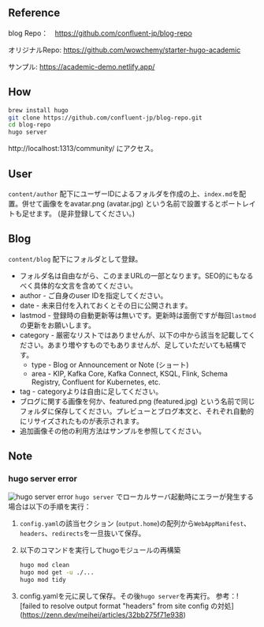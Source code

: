 
## Reference
blog Repo：　https://github.com/confluent-jp/blog-repo

オリジナルRepo: https://github.com/wowchemy/starter-hugo-academic

サンプル: https://academic-demo.netlify.app/

## How
```bash
brew install hugo
git clone https://github.com/confluent-jp/blog-repo.git
cd blog-repo
hugo server
```
http://localhost:1313/community/ にアクセス。

## User
```content/author``` 配下にユーザーIDによるフォルダを作成の上、```index.md```を配置。併せて画像ををavatar.png (avatar.jpg) という名前で設置するとポートレイトも足せます。 (是非登録してください。)

## Blog
```content/blog``` 配下にフォルダとして登録。
- フォルダ名は自由ながら、このままURLの一部となります。SEO的にもなるべく具体的な文言を含めてください。
- author - ご自身のuser IDを指定してください。
- date - 未来日付を入れておくとその日に公開されます。
- lastmod - 登録時の自動更新等は無いです。更新時は面倒ですが毎回```lastmod```の更新をお願いします。
- category - 厳密なリストではありませんが、以下の中から該当を記載してください。あまり増やすものでもありませんが、足していただいても結構です。
    - type - Blog or Announcement or Note (ショート)
    - area - KIP, Kafka Core, Kafka Connect, KSQL, Flink, Schema Registry, Confluent for Kubernetes, etc.
- tag - categoryよりは自由に足してください。
- ブログに関する画像を何か、featured.png (featured.jpg) という名前で同じフォルダに保存してください。プレビューとブログ本文と、それぞれ自動的にリサイズされたものが表示されます。
- 追加画像その他の利用方法はサンプルを参照してください。

## Note
### hugo server error
![hugo server error](assets/media/readme/hugo-error.png)
```hugo server``` でローカルサーバ起動時にエラーが発生する場合は以下の手順を実行：
1. ```config.yaml```の該当セクション (```output.home```)の配列から```WebAppManifest```、```headers```、```redirects```を一旦抜いて保存。
2. 以下のコマンドを実行してhugoモジュールの再構築
    
    ```bash
    hugo mod clean
    hugo mod get -u ./...
    hugo mod tidy
    ```
3. config.yamlを元に戻して保存。その後```hugo server```を再実行。
参考：![failed to resolve output format "headers" from site config の対処] (https://zenn.dev/meihei/articles/32bb275f71e938)



